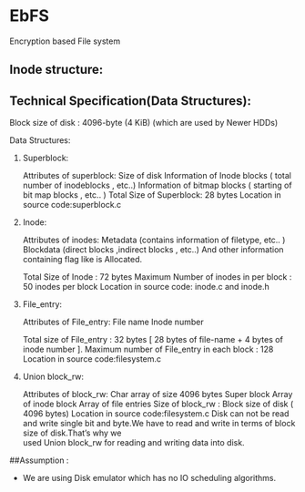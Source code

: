 # EbFS
Encryption based File system

## Inode structure:
  

## Technical Specification(Data Structures):

Block size of disk : 4096-byte (4 KiB) (which are used by Newer HDDs)

Data Structures:

1. Superblock:

    Attributes of superblock:
    Size of disk
    Information of Inode blocks ( total number of inodeblocks , etc..)
    Information of bitmap blocks ( starting of bit map blocks , etc.. )
    Total Size of Superblock: 28 bytes
    Location in source code:superblock.c

2. Inode:

    Attributes of inodes:
    Metadata (contains information of filetype, etc.. )
    Blockdata (direct blocks ,indirect blocks , etc..)
    And other information containing flag like is Allocated.

    Total Size of Inode : 72 bytes
    Maximum Number of inodes in per block : 50 inodes per block
    Location in source code: inode.c and inode.h 

3. File_entry:

    Attributes of File_entry:
    File name
    Inode number

    Total size of File_entry : 32 bytes [ 28 bytes of file-name + 4 bytes of inode number ].
    Maximum number of File_entry in each block : 128 
    Location in source code:filesystem.c



4. Union block_rw:

    Attributes of block_rw:
    Char array of size 4096 bytes
    Super block
    Array of inode block
    Array of file entries
    Size of block_rw : Block size of disk ( 4096 bytes)
    Location in source code:filesystem.c
    Disk can not be read and write single bit and byte.We have to read and write in terms of block size of disk.That’s why we      
    used Union block_rw for reading and writing data into disk.


##Assumption :

- We are using Disk emulator which has no IO scheduling algorithms. 


